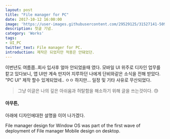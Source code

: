 ```yaml
---
layout: post
title: "File manager for PC"
date: 2017-10-12 16:00:00
image: 'https://user-images.githubusercontent.com/29529125/31527141-509de73a-b006-11e7-9758-9fa1c0d4f290.jpg'
description: 첫글 기념.
category: 'Works'
tags:
- UI_PC
twitter_text: File manager for PC.
introduction: 제작은 되었지만 적용은 안돼었던.
---
```


이번년도 여름쯤..회사 입사후 얼마 안되었을때 였다. 
모바일 UI 위주로 디자인 업무를 캍고 있다보니, 앱 UI만 계속 만지어 지루하던 나에게 단비와같은 소식을 전해 받았다.
"PC UI" 제작 할수 있게되었네.. ㅇㅇ 하지만... 일정 및 기타 사유로 무산되었다. 

> 그냥 이글은 나의 깊은 아쉬움과 허탈함을 해소하기 위해 글을 쓰는것이다. 😓

#### 아무튼,
아래에 디자인에대한 설명을 이어 나가겠다. 

File manager design for Window OS was part of the first wave of deployment of File manager Mobile design on desktop. 
